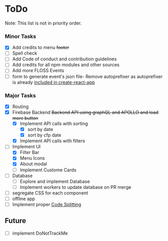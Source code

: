# ToDo

Note: This list is not in priority order.

### Minor Tasks
- [x] Add credits to menu ~~footer~~
- [ ] Spell check
- [ ] Add Code of conduct and contribution guidelines
- [ ] Add credits for all npm modules and other sources
- [ ] Add more FLOSS Events
- [ ] form to generate event's json file- Remove autoprefixer as autoprefixer is already [included in create-react-app](https://github.com/facebook/create-react-app/blob/master/packages/react-scripts/template/README.md#adding-a-stylesheet)

### Major Tasks
- [x] Routing
- [x] Firebase Backend ~~Backend API using graphQL and APOLLO and load more button~~
  - [x] Implement API calls with sorting
    - [x] sort by date
    - [x] sort by cfp date
  - [x] Implement API calls with filters
- [ ] Implement UI
  - [x] Filter Bar
  - [x] Menu Icons
  - [x] About modal
  - [ ] Implement Custome Cards
- [ ] Database
  - [ ] Explore and implement Database
  - [ ] Implement workers to update database on PR merge
- [ ] segregate CSS for each component
- [ ] offline app
- [ ] Implement proper [Code Splitting](https://github.com/facebook/create-react-app/blob/master/packages/react-scripts/template/README.md#code-splitting)

## Future

- [ ] implement DoNotTrackMe
